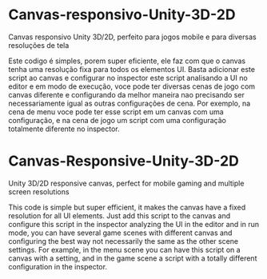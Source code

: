 # Canvas-responsivo-Unity-3D-2D
Canvas responsivo Unity 3D/2D, perfeito para jogos mobile e para diversas resoluções de tela

Este codigo é simples, porem super eficiente, ele faz com que o canvas tenha uma resolução fixa para todos os elementos UI. Basta adicionar este script ao canvas
e configurar no inspector este script analisando a UI no editor e em modo de execução, voce pode ter diversas cenas de jogo com canvas diferente e configurando da melhor 
maneira nao precisando ser necessariamente igual as outras configurações de cena. Por exemplo, na cena de menu voce pode ter esse script em um canvas com uma configuração,
e na cena de jogo um script com uma configuração totalmente diferente no inspector.

# Canvas-Responsive-Unity-3D-2D
Unity 3D/2D responsive canvas, perfect for mobile gaming and multiple screen resolutions

This code is simple but super efficient, it makes the canvas have a fixed resolution for all UI elements. Just add this script to the canvas
and configure this script in the inspector analyzing the UI in the editor and in run mode, you can have several game scenes with different canvas and configuring the best
way not necessarily the same as the other scene settings. For example, in the menu scene you can have this script on a canvas with a setting,
and in the game scene a script with a totally different configuration in the inspector.
